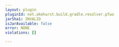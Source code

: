 ```yaml
---
layout: plugin
pluginId: net.akehurst.build.gradle.resolver.pTwo
jarSha1: INVALID
isJarAvailable: false
error: NONE
violations: []

---
```

